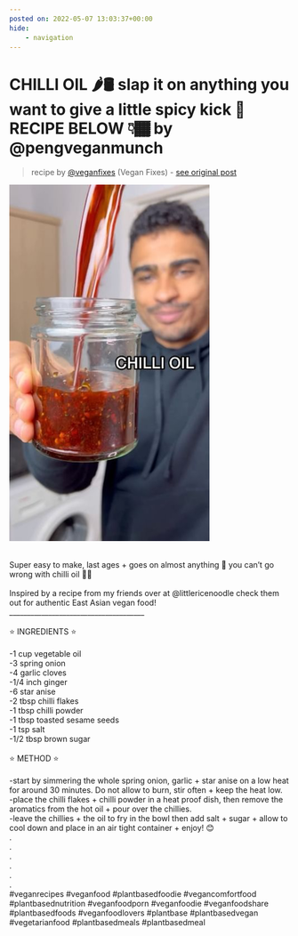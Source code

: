 ```yaml
---
posted on: 2022-05-07 13:03:37+00:00
hide:
    - navigation
---
```


# CHILLI OIL 🌶🛢 slap it on anything you want to give a little spicy kick 🤝 RECIPE BELOW 👇🏾 by @pengveganmunch 

> recipe by [@veganfixes](https://www.instagram.com/veganfixes/) 
(Vegan Fixes) - [see original post](https://instagram.com/p/CdQf4p0pMv4)

![](../img/veganfixes_07-05-2022_1305.png)

\
Super easy to make, last ages + goes on almost anything 👀 you can’t go wrong with chilli oil 👏🏾 \
\
Inspired by a recipe from my friends over at @littlericenoodle check them out for authentic East Asian vegan food!\
______________________________________\
\
⭐️ INGREDIENTS ⭐️\
\
-1 cup vegetable oil\
-3 spring onion\
-4 garlic cloves\
-1/4 inch ginger\
-6 star anise\
-2 tbsp chilli flakes\
-1 tbsp chilli powder\
-1 tbsp toasted sesame seeds\
-1 tsp salt\
-1/2 tbsp brown sugar\
\
⭐️ METHOD ⭐️ \
\
-start by simmering the whole spring onion, garlic + star anise on a low heat for around 30 minutes. Do not allow to burn, stir often + keep the heat low.\
-place the chilli flakes + chilli powder in a heat proof dish, then remove the aromatics from the hot oil + pour over the chillies.\
-leave the chillies + the oil to fry in the bowl then add salt + sugar + allow to cool down and place in an air tight container + enjoy! 😊\
.\
.\
.\
.\
.\
.\
\#veganrecipes \#veganfood \#plantbasedfoodie \#vegancomfortfood \#plantbasednutrition \#veganfoodporn \#veganfoodie \#veganfoodshare \#plantbasedfoods \#veganfoodlovers \#plantbase \#plantbasedvegan \#vegetarianfood \#plantbasedmeals \#plantbasedmeal 